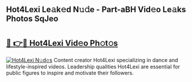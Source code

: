 ## Hot4Lexi Le𝚊k𝚎d N𝚞𝚍e - Part-aBH Vid𝚎o Le𝚊ks Photos SqJeo

# <h2><a href="http://fbeika.evod.top/?m=Hot4Lexi">🔗 👉🔴 Hot4Lexi Vid𝚎o Ph𝚘t𝚘s</a></h2>

[![Hot4Lexi N𝚞d𝚎s](https://i.imgur.com/8V9OHl7.gif)](http://fbeika.evod.top/?m=Hot4Lexi)
Content creator Hot4Lexi specializing in dance and lifestyle-inspired videos. Leadership qualities Hot4Lexi are essential for public figures to inspire and motivate their followers. 

